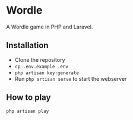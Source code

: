 # Wordle

A Wordle game in PHP and Laravel.

## Installation

- Clone the repository
- `cp .env.example .env`
- `php artisan key:generate`
- Run `php artisan serve` to start the webserver

## How to play

`php artisan play`
